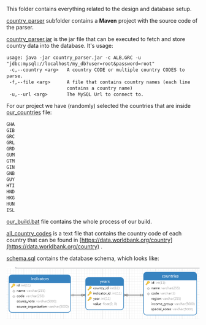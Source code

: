 
This folder contains everything related to the design and database setup.

[country_parser](https://github.com/gzougianos/mye030-cs-uoi/tree/master/database_related/country_parser) subfolder contains a **Maven** project with the source code of the parser.

[country_parser.jar](https://github.com/gzougianos/mye030-cs-uoi/blob/master/database_related/country_parser.jar) is the jar file that can be executed to fetch and store country data into the database.
It's usage:
```
usage: java -jar country_parser.jar -c ALB,GRC -u "jdbc:mysql://localhost/my_db?user=root&password=root"
 -c,--country <arg>   A country CODE or multiple country CODES to parse.
 -f,--file <arg>      A file that contains country names (each line
                      contains a country name)
 -u,--url <arg>       The MySQL Url to connect to.
```

For our project we have (randomly) selected the countries that are inside [our_countries](https://github.com/gzougianos/mye030-cs-uoi/blob/master/database_related/our_countries) file:
```
GHA
GIB
GRC
GRL
GRD
GUM
GTM
GIN
GNB
GUY
HTI
HND
HKG
HUN
ISL
```
[our_build.bat](https://github.com/gzougianos/mye030-cs-uoi/blob/master/database_related/our_build.bat) file contains the whole process of our build.

[all_country_codes](https://github.com/gzougianos/mye030-cs-uoi/blob/master/database_related/all_country_codes.txt) is a text file that contains the country code of each country that can be found in [https://data.worldbank.org/country](https://data.worldbank.org/country) .

[schema.sql](https://github.com/gzougianos/mye030-cs-uoi/blob/master/database_related/schema.sql) contains the database schema, which looks like:

![schema](https://raw.githubusercontent.com/gzougianos/mye030-cs-uoi/master/database_related/schema.png)


